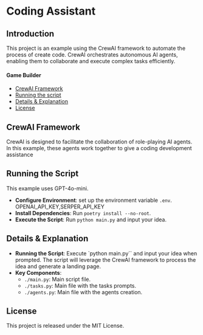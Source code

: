 # Coding Assistant
## Introduction
This project is an example using the CrewAI framework to automate the process of create code. CrewAI orchestrates autonomous AI agents, enabling them to collaborate and execute complex tasks efficiently.

#### Game Builder

- [CrewAI Framework](#crewai-framework)
- [Running the script](#running-the-script)
- [Details & Explanation](#details--explanation)
- [License](#license)

## CrewAI Framework
CrewAI is designed to facilitate the collaboration of role-playing AI agents. In this example, these agents work together to give a coding development assistance

## Running the Script
This example uses GPT-4o-mini.

- **Configure Environment**: set up the environment variable `.env`. OPENAI_API_KEY,SERPER_API_KEY
- **Install Dependencies**: Run `poetry install --no-root`.
- **Execute the Script**: Run `python main.py` and input your idea.

## Details & Explanation
- **Running the Script**: Execute `python main.py`` and input your idea when prompted. The script will leverage the CrewAI framework to process the idea and generate a landing page.
- **Key Components**:
  - `./main.py`: Main script file.
  - `./tasks.py`: Main file with the tasks prompts.
  - `./agents.py`: Main file with the agents creation.

## License
This project is released under the MIT License.
